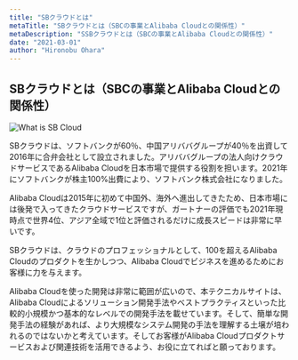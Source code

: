 ```yaml
---
title: "SBクラウドとは"
metaTitle: "SBクラウドとは（SBCの事業とAlibaba Cloudとの関係性）"
metaDescription: "SSBクラウドとは（SBCの事業とAlibaba Cloudとの関係性）"
date: "2021-03-01"
author: "Hironobu Ohara"
---
```



## SBクラウドとは（SBCの事業とAlibaba Cloudとの関係性）


![What is SB Cloud](https://raw.githubusercontent.com/ohiro18/ts.dev/master/content/introduction/images/1.1.PNG "What is SB Cloud")


SBクラウドは、ソフトバンクが60％、中国アリババグループが40％を出資して2016年に合弁会社として設立されました。アリババグループの法人向けクラウドサービスであるAlibaba Cloudを日本市場で提供する役割を担います。2021年にソフトバンクが株主100%出費により、ソフトバンク株式会社になりました。

Alibaba Cloudは2015年に初めて中国外、海外へ進出してきたため、日本市場には後発で入ってきたクラウドサービスですが、ガートナーの評価でも2021年現時点で世界4位、アジア全域で1位と評価されるだけに成長スピードは非常に早いです。


SBクラウドは、クラウドのプロフェッショナルとして、100を超えるAlibaba Cloudのプロダクトを生かしつつ、Alibaba Cloudでビジネスを進めるためにお客様に力を与えます。


Alibaba Cloudを使った開発は非常に範囲が広いので、本テクニカルサイトは、Alibaba Cloudによるソリューション開発手法やベストプラクティスといった比較的小規模かつ基本的なレベルでの開発手法を載せています。そして、簡単な開発手法の経験があれば、より大規模なシステム開発の手法を理解する土壌が培われるのではないかと考えています。そしてお客様がAlibaba Cloudプロダクトサービスおよび関連技術を活用できるよう、お役に立てればと願っております。


